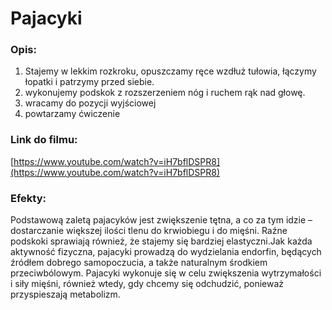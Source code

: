 # Pajacyki

### Opis:
1. Stajemy w lekkim rozkroku, opuszczamy ręce wzdłuż tułowia, łączymy łopatki i patrzymy przed siebie. 
2. wykonujemy podskok z rozszerzeniem nóg i ruchem rąk nad głowę.
3. wracamy do pozycji wyjściowej
4. powtarzamy ćwiczenie

### Link do filmu:
[https://www.youtube.com/watch?v=iH7bflDSPR8](https://www.youtube.com/watch?v=iH7bflDSPR8)

### Efekty:
Podstawową zaletą pajacyków jest zwiększenie tętna, a co za tym idzie – dostarczanie większej ilości tlenu do krwiobiegu i do mięśni. Raźne podskoki sprawiają również, że stajemy się bardziej elastyczni.Jak każda aktywność fizyczna, pajacyki prowadzą do wydzielania endorfin, będących źródłem dobrego samopoczucia, a także naturalnym środkiem przeciwbólowym. Pajacyki wykonuje się w celu zwiększenia wytrzymałości i siły mięśni, również wtedy, gdy chcemy się odchudzić, ponieważ przyspieszają metabolizm.
